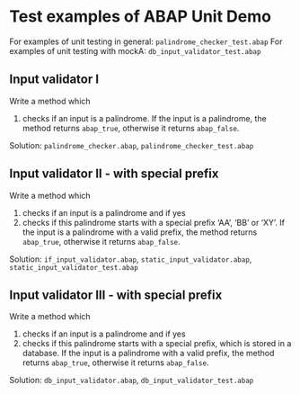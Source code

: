 # Test examples of ABAP Unit Demo

For examples of unit testing in general: `palindrome_checker_test.abap`
For examples of unit testing with mockA: `db_input_validator_test.abap`

## Input validator I
Write a method which 
1. checks if an input is a palindrome. 
If the input is a palindrome, the method returns `abap_true`, otherwise it returns `abap_false`.

Solution: `palindrome_checker.abap`, `palindrome_checker_test.abap`

## Input validator II - with special prefix
Write a method which 
1. checks if an input is a palindrome and if yes
2. checks if this palindrome starts with a special prefix ‘AA’, ‘BB’ or ‘XY’. 
If the input is a palindrome with a valid prefix, the method returns `abap_true`, otherwise it returns `abap_false`.

Solution: `if_input_validator.abap`, `static_input_validator.abap`, `static_input_validator_test.abap`

## Input validator III - with special prefix
Write a method which 
1. checks if an input is a palindrome and if yes
2. checks if this palindrome starts with a special prefix, which is stored in a database.
If the input is a palindrome with a valid prefix, the method returns `abap_true`, otherwise it returns `abap_false`.

Solution: `db_input_validator.abap`, `db_input_validator_test.abap`
